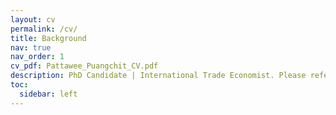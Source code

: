 ```yaml
---
layout: cv
permalink: /cv/
title: Background
nav: true
nav_order: 1
cv_pdf: Pattawee_Puangchit_CV.pdf
description: PhD Candidate | International Trade Economist. Please refer to the full CV here
toc:
  sidebar: left
---
```

